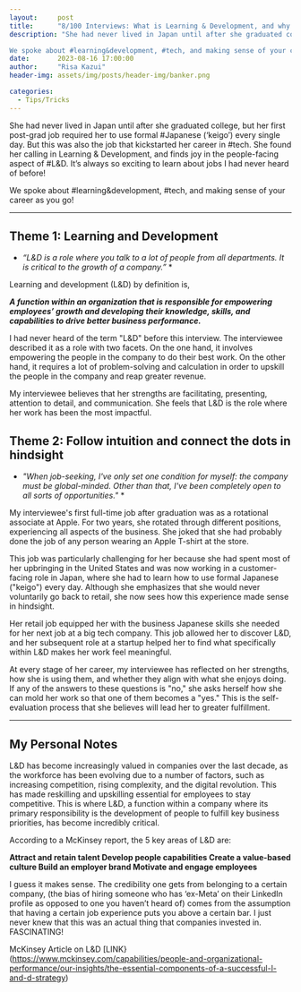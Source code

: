 ```yaml
---
layout:     post
title:      "8/100 Interviews: What is Learning & Development, and why is big tech investing in it?"
description: "She had never lived in Japan until after she graduated college, but her first post-grad job required her to use formal #Japanese (‘keigo’) every single day. But this was also the job that kickstarted her career in #tech. She found her calling in Learning & Development, and finds joy in the people-facing aspect of #L&D. It’s always so exciting to learn about jobs I had never heard of before!

We spoke about #learning&development, #tech, and making sense of your career as you go!"
date:       2023-08-16 17:00:00
author:     "Risa Kazui"
header-img: assets/img/posts/header-img/banker.png

categories:
  - Tips/Tricks
---
```


She had never lived in Japan until after she graduated college, but her first post-grad job required her to use formal #Japanese (‘keigo’) every single day. But this was also the job that kickstarted her career in #tech. She found her calling in Learning & Development, and finds joy in the people-facing aspect of #L&D. It’s always so exciting to learn about jobs I had never heard of before!

We spoke about #learning&development, #tech, and making sense of your career as you go!

<hr>

## Theme 1: Learning and Development

* *“L&D is a role where you talk to a lot of people from all departments. It is critical to the growth of a company.”* *

Learning and development (L&D) by definition is,

***A function within an organization that is responsible for empowering employees’ growth and developing their knowledge, skills, and capabilities to drive better business performance.***

I had never heard of the term "L&D" before this interview. The interviewee described it as a role with two facets. On the one hand, it involves empowering the people in the company to do their best work. On the other hand, it requires a lot of problem-solving and calculation in order to upskill the people in the company and reap greater revenue.

My interviewee believes that her strengths are facilitating, presenting, attention to detail, and communication. She feels that L&D is the role where her work has been the most impactful. 

## Theme 2: Follow intuition and connect the dots in hindsight 

* *"When job-seeking, I've only set one condition for myself: the company must be global-minded. Other than that, I've been completely open to all sorts of opportunities."* *

My interviewee's first full-time job after graduation was as a rotational associate at Apple. For two years, she rotated through different positions, experiencing all aspects of the business. She joked that she had probably done the job of any person wearing an Apple T-shirt at the store.

This job was particularly challenging for her because she had spent most of her upbringing in the United States and was now working in a customer-facing role in Japan, where she had to learn how to use formal Japanese ("keigo") every day. Although she emphasizes that she would never voluntarily go back to retail, she now sees how this experience made sense in hindsight.

Her retail job equipped her with the business Japanese skills she needed for her next job at a big tech company. This job allowed her to discover L&D, and her subsequent role at a startup helped her to find what specifically within L&D makes her work feel meaningful.

At every stage of her career, my interviewee has reflected on her strengths, how she is using them, and whether they align with what she enjoys doing. If any of the answers to these questions is "no," she asks herself how she can mold her work so that one of them becomes a "yes." This is the self-evaluation process that she believes will lead her to greater fulfillment. 

<hr>

## My Personal Notes
L&D has become increasingly valued in companies over the last decade, as the workforce has been evolving due to a number of factors, such as increasing competition, rising complexity, and the digital revolution. This has made reskilling and upskilling essential for employees to stay competitive. This is where L&D, a function within a company where its primary responsibility is the development of people to fulfill key business priorities, has become incredibly critical. 

According to a McKinsey report, the 5 key areas of L&D are:

**Attract and retain talent
Develop people capabilities
Create a value-based culture
Build an employer brand
Motivate and engage employees**

I guess it makes sense. The credibility one gets from belonging to a certain company, (the bias of hiring someone who has ‘ex-Meta’ on their LinkedIn profile as opposed to one you haven’t heard of) comes from the assumption that having a certain job experience puts you above a certain bar. I just never knew that this was an actual thing that companies invested in. FASCINATING!

McKinsey Article on L&D [LINK}(https://www.mckinsey.com/capabilities/people-and-organizational-performance/our-insights/the-essential-components-of-a-successful-l-and-d-strategy)
